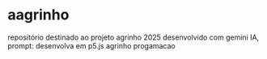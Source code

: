 # aagrinho
repositório destinado ao projeto agrinho 2025
desenvolvido com gemini IA, prompt: desenvolva em p5.js agrinho progamacao
